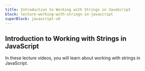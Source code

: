 ```yaml
---
title: Introduction to Working with Strings in JavaScript
block: lecture-working-with-strings-in-javascript
superBlock: javascript-v9
---
```


## Introduction to Working with Strings in JavaScript

In these lecture videos, you will learn about working with strings in JavaScript.

